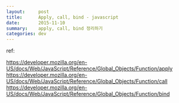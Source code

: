 ```yaml
---
layout:     post
title:      Apply, call, bind - javascript
date:       2015-11-10
summary:    apply, call, bind 정리하기
categories: dev
---
```



ref:

https://developer.mozilla.org/en-US/docs/Web/JavaScript/Reference/Global_Objects/Function/apply
https://developer.mozilla.org/en-US/docs/Web/JavaScript/Reference/Global_Objects/Function/call
https://developer.mozilla.org/en-US/docs/Web/JavaScript/Reference/Global_Objects/Function/bind
